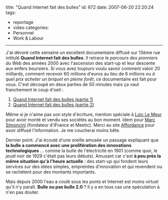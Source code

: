 title: "Quand Internet fait des bulles"
id: 672
date: 2007-06-20 22:20:24
tags:
- reportage
- video
categories:
- Personnel
- Work & Labour
---

J'ai dévoré cette semaine un excellent documentaire diffusé sur 13ème rue intitulé **Quand Internet fait des bulles**. Il retrace le _parcours des pionniers du Web_ des années 2000 avec l'ascension des start-up et leur descente aux enfers boursiers. Si vous avez toujours voulu savoir comment valoir 20 milliards, comment recevoir 60 millions d'euros au lieu de 6 millions ou _à quel prix acheter un briquet en pleine forêt_, ce documentaire est fait pour vous.
C'est découpé en deux parties de 50 minutes mais ça vaut franchement le coup d'oeil :

1.  [Quand Internet fait des bulles (partie 1)](http://video.google.com/videoplay?docid=-8277469140488786389)
2.  [Quand Internet fait des bulles (partie 2)](http://video.google.com/videoplay?docid=4208539986680071250)

Même si je n'aime pas son style d'écriture, mention spéciale à [Loic Le Meur](http://loiclemeur.com/france/) pour avoir monté et vendu ses sociétés au bon moment. Idem pour [Marc Simoncini](http://fr.wikipedia.org/wiki/Marc_Simoncini) (fondateur d'iFrance et Meetic). Merci au site [Affordance](http://affordance.typepad.com/mon_weblog/2007/06/cest_peut_tre_p.html) pour avoir diffusé l'information. Je me coucherai moins bête.

Dernier point. J'ai écouté d'une oreille amusée un passage expliquant que **la bulle a commencé avec une prolifération des innovations technologiques** ... comme la bulle de l'électricité en 1901 (comme quoi, le _jeudi noir_ de 1929 c'était pas leurs débuts). Amusant car c'est **à peu près la même situation qu'à l'heure actuelle** : des start-up qui fondent leurs services sur des idées simples, empreintes d'innovation et qui revendent ou se rachètent pour des montants importants.

Mais depuis 2000 l'eau a coulé sous les ponts et Internet est moins virtuel qu'il n'y paraît. **Bulle ou pas bulle 2.0** ?
Il y a en tous cas une spéculation à n'en pas douter.